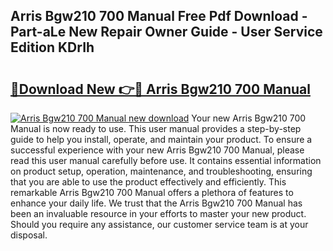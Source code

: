 ## Arris Bgw210 700 Manual Free Pdf Download - Part-aLe New Repair Owner Guide - User Service Edition KDrIh

# <h2><a href="http://bc36839.oget.top/?id=Arris+Bgw210+700+Manual">🔗Download New 👉🔴 Arris Bgw210 700 Manual</a></h2>

[![Arris Bgw210 700 Manual new download](https://i.imgur.com/5g1atiW.png)](http://bc36839.oget.top/?id=Arris+Bgw210+700+Manual)
Your new Arris Bgw210 700 Manual is now ready to use. This user manual provides a step-by-step guide to help you install, operate, and maintain your product. To ensure a successful experience with your new Arris Bgw210 700 Manual, please read this user manual carefully before use. It contains essential information on product setup, operation, maintenance, and troubleshooting, ensuring that you are able to use the product effectively and efficiently. This remarkable Arris Bgw210 700 Manual offers a plethora of features to enhance your daily life. We trust that the Arris Bgw210 700 Manual has been an invaluable resource in your efforts to master your new product. Should you require any assistance, our customer service team is at your disposal.
